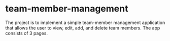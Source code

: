 # team-member-management
The project is to implement a simple team-member management application that allows the user to view, edit, add, and delete team members.
The app consists of 3 pages.
